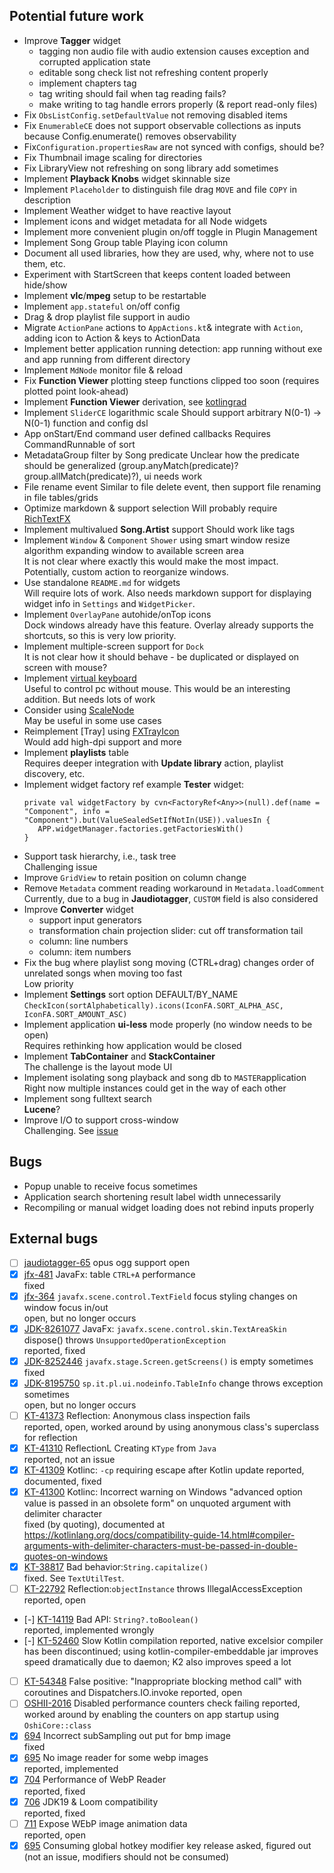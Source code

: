 ## Potential future work
- Improve **Tagger** widget
  - tagging non audio file with audio extension causes exception and corrupted application state
  - editable song check list not refreshing content properly
  - implement chapters tag
  - tag writing should fail when tag reading fails?
  - make writing to tag handle errors properly (& report read-only files)
- Fix `ObsListConfig.setDefaultValue` not removing disabled items
- Fix `EnumerableCE` does not support observable collections as inputs because Config.enumerate() removes observability
- Fix`Configuration.propertiesRaw` are not synced with configs, should be?
- Fix Thumbnail image scaling for directories
- Fix LibraryView not refreshing on song library add sometimes
- Implement **Playback Knobs** widget skinnable size
- Implement `Placeholder` to distinguish file drag `MOVE` and file `COPY` in description
- Implement Weather widget to have reactive layout
- Implement icons and widget metadata for all Node widgets
- Implement more convenient plugin on/off toggle in Plugin Management
- Implement Song Group table Playing icon column
- Document all used libraries, how they are used, why, where not to use them, etc.
- Experiment with StartScreen that keeps content loaded between hide/show
- Implement **vlc**/**mpeg** setup to be restartable
- Implement `app.stateful` on/off config
- Drag & drop playlist file support in audio
- Migrate `ActionPane`  actions to `AppActions.kt`& integrate with `Action`, adding icon to Action & keys to ActionData 
- Implement better application running detection: app running without exe and app running from different directory
- Implement `MdNode` monitor file & reload
- Fix **Function Viewer** plotting steep functions clipped too soon (requires plotted point look-ahead)
- Implement **Function Viewer** derivation, see [kotlingrad](https://github.com/breandan/kotlingrad)
- Implement `SliderCE` logarithmic scale
  Should support arbitrary N(0-1) -> N(0-1) function and config dsl
- App onStart/End command user defined callbacks
  Requires CommandRunnable of sort
- MetadataGroup filter by Song predicate
  Unclear how the predicate should be generalized (group.anyMatch(predicate)? group.allMatch(predicate)?), ui needs work
- File rename event
  Similar to file delete event, then support file renaming in file tables/grids 
- Optimize markdown & support selection
  Will probably require [RichTextFX](https://github.com/FXMisc/RichTextFX)
- Implement multivalued **Song.Artist** support
  Should work like tags
- Implement `Window` & `Component` `Shower` using smart window resize algorithm expanding window to available screen area  
  It is not clear where exactly this would make the most impact. Potentially, custom action to reorganize windows.
- Use standalone `README.md` for widgets  
  Will require lots of work. Also needs markdown support for displaying widget info in `Settings` and `WidgetPicker`.
- Implement `OverlayPane` autohide/onTop icons  
  Dock windows already have this feature. Overlay already supports the shortcuts, so this is very low priority.
- Implement multiple-screen support for `Dock`  
  It is not clear how it should behave - be duplicated or displayed on screen with mouse?
- Implement [virtual keyboard](https://github.com/comtel2000/fx-experience)  
  Useful to control pc without mouse. This would be an interesting addition. But needs lots of work
- Consider using [ScaleNode](https://github.com/miho/ScaledFX)  
  May be useful in some use cases
- Reimplement [Tray] using [FXTrayIcon](https://github.com/dustinkredmond/FXTrayIcon)  
  Would add high-dpi support and more
- Implement **playlists** table  
  Requires deeper integration with **Update library** action, playlist discovery, etc.
- Implement widget factory ref example **Tester** widget:
  ```
  private val widgetFactory by cvn<FactoryRef<Any>>(null).def(name = "Component", info = "Component").but(ValueSealedSetIfNotIn(USE)).valuesIn {
     APP.widgetManager.factories.getFactoriesWith()
  }
  ```
- Support task hierarchy, i.e., task tree  
  Challenging issue
- Improve `GridView` to retain position on column change  
- Remove `Metadata` comment reading workaround in `Metadata.loadComment`  
  Currently, due to a bug in **Jaudiotagger**, `CUSTOM` field is also considered
- Improve **Converter** widget
  - support input generators
  - transformation chain projection slider: cut off transformation tail
  - column: line numbers
  - column: item numbers
- Fix the bug where playlist song moving (CTRL+drag) changes order of unrelated songs when moving too fast  
  Low priority
- Implement **Settings** sort option DEFAULT/BY_NAME  
  `CheckIcon(sortAlphabetically).icons(IconFA.SORT_ALPHA_ASC, IconFA.SORT_AMOUNT_ASC)`
- Implement application **ui-less** mode properly (no window needs to be open)  
  Requires rethinking how application would be closed
- Implement **TabContainer** and **StackContainer**  
  The challenge is the layout mode UI
- Implement isolating song playback and song db to `MASTER`application  
  Right now multiple instances could get in the way of each other
- Implement song fulltext search  
  **Lucene**?
- Improve I/O to support cross-window  
  Challenging. See [issue](/TODO-ISSUES.md#io-ui)

## Bugs
- Popup unable to receive focus sometimes
- Application search shortening result label width unnecessarily
- Recompiling or manual widget loading does not rebind inputs properly

## External bugs
- [ ] [jaudiotagger-65](https://bitbucket.org/ijabz/jaudiotagger/issues/65/add-support-for-ogg-opus-format) opus ogg support
  open
- [x] [jfx-481](https://bugs.openjdk.java.net/browse/JDK-8197991) JavaFx: table `CTRL+A` performance  
  fixed
- [x] [jfx-364](https://github.com/javafxports/openjdk-jfx/issues/364) `javafx.scene.control.TextField` focus styling changes on window focus in/out  
  open, but no longer occurs
- [x] [JDK-8261077](https://bugs.java.com/bugdatabase/view_bug.do?bug_id=JDK-8261077) JavaFx: `javafx.scene.control.skin.TextAreaSkin` dispose() throws `UnsupportedOperationException`  
  reported, fixed
- [x] [JDK-8252446](https://github.com/openjdk/jfx/pull/295) `javafx.stage.Screen.getScreens()` is empty sometimes  
  fixed
- [x] [JDK-8195750](https://bugs.openjdk.java.net/browse/JDK-8195750) `sp.it.pl.ui.nodeinfo.TableInfo` change throws exception sometimes  
  open, but no longer occurs
- [ ] [KT-41373](https://youtrack.jetbrains.com/issue/KT-41373) Reflection: Anonymous class inspection fails  
  reported, open, worked around by using anonymous class's superclass for reflection
- [x] [KT-41310](https://youtrack.jetbrains.com/issue/KT-41310) ReflectionL Creating `KType` from `Java`  
  reported, not an issue
- [x] [KT-41309](https://youtrack.jetbrains.com/issue/KT-41309) Kotlinc: `-cp`  requiring escape after Kotlin update
  reported, documented, fixed
- [x] [KT-41300](https://youtrack.jetbrains.com/issue/KT-41300) Kotlinc: Incorrect warning on Windows "advanced option value is passed in an obsolete form" on unquoted argument with delimiter character  
  fixed (by quoting), documented at https://kotlinlang.org/docs/compatibility-guide-14.html#compiler-arguments-with-delimiter-characters-must-be-passed-in-double-quotes-on-windows
- [x] [KT-38817](https://youtrack.jetbrains.com/issue/KT-38817) Bad behavior:`String.capitalize()`  
  fixed. See `TextUtilTest`.
- [ ] [KT-22792](https://youtrack.jetbrains.com/issue/KT-22792) Reflection:`objectInstance` throws IllegalAccessException  
  reported, open
- [-] [KT-14119](https://youtrack.jetbrains.com/issue/KT-14119) Bad API: `String?.toBoolean()`  
  reported, implemented wrongly
- [-] [KT-52460](https://youtrack.jetbrains.com/issue/KT-52460) Slow Kotlin compilation
  reported, native excelsior compiler has been discontinued; using kotlin-compiler-embeddable jar improves speed dramatically due to daemon; K2 also improves speed a lot 
- [ ] [KT-54348](https://youtrack.jetbrains.com/issue/KT-54348) False positive: "Inappropriate blocking method call" with coroutines and Dispatchers.IO.invoke
  reported, open
- [ ] [OSHII-2016](https://github.com/oshi/oshi/pull/2016/files) Disabled performance counters check failing
  reported, worked around by enabling the counters on app startup using `OshiCore::class`
- [x] [694](https://github.com/haraldk/TwelveMonkeys/issues/694) Incorrect subSampling out put for bmp image  
  fixed
- [x] [695](https://github.com/haraldk/TwelveMonkeys/issues/695) No image reader for some webp images  
  reported, implemented
- [x] [704](https://github.com/haraldk/TwelveMonkeys/issues/704) Performance of WebP Reader  
  reported, fixed
- [x] [706](https://github.com/haraldk/TwelveMonkeys/issues/706) JDK19 & Loom compatibility  
  reported, fixed
- [ ] [711](https://github.com/haraldk/TwelveMonkeys/issues/711) Expose WEbP image animation data  
  reported, open
- [x] [695](https://github.com/kwhat/jnativehook/issues/420) Consuming global hotkey modifier key release
  asked, figured out (not an issue, modifiers should not be consumed)